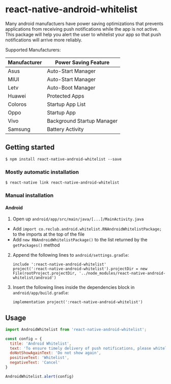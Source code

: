 
# react-native-android-whitelist
Many android manufactuers have power saving optimizations that prevents applications from receiving push notifications while the app is not active.  This package will help you alert the user to whitelist your app so that push notifications will arrive more reliably.

Supported Manufacturers:

| Manufacturer 	| Power Saving Feature       	|
|--------------	|----------------------------	|
| Asus         	| Auto-Start Manager         	|
| MIUI         	| Auto-Start Manager         	|
| Letv         	| Auto-Boot Manager          	|
| Huawei       	| Protected Apps             	|
| Coloros      	| Startup App List           	|
| Oppo         	| Startup App                	|
| Vivo         	| Background Startup Manager 	|
| Samsung      	| Battery Activity           	|


## Getting started

`$ npm install react-native-android-whitelist --save`

### Mostly automatic installation

`$ react-native link react-native-android-whitelist`

### Manual installation

#### Android

1. Open up `android/app/src/main/java/[...]/MainActivity.java`
  - Add `import co.reclub.android.whitelist.RNAndroidWhitelistPackage;` to the imports at the top of the file
  - Add `new RNAndroidWhitelistPackage()` to the list returned by the `getPackages()` method
2. Append the following lines to `android/settings.gradle`:
  	```
  	include ':react-native-android-whitelist'
    project(':react-native-android-whitelist').projectDir = new File(rootProject.projectDir, '../node_modules/react-native-android-whitelist/android')
  	```
3. Insert the following lines inside the dependencies block in `android/app/build.gradle`:
  	```
    implementation project(':react-native-android-whitelist')
  	```

## Usage


```javascript
import AndroidWhitelist from 'react-native-android-whitelist';

const config = {
  title: 'Android Whitelist',
  text: 'To ensure timely delivery of push notifications, please whitelist our app.',
  doNotShowAgainText: 'Do not show again',
  positiveText: 'Whitelist',
  negativeText: 'Cancel'
}

AndroidWhitelist.alert(config)
```
  
